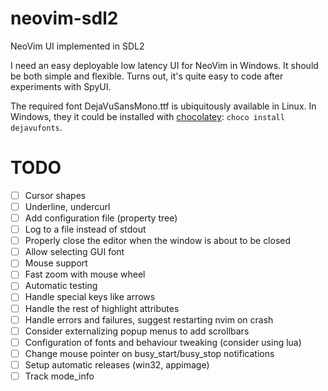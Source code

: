 # neovim-sdl2

NeoVim UI implemented in SDL2

I need an easy deployable low latency UI for NeoVim in Windows. It should be both simple and flexible. Turns out, it's quite easy to code after experiments with SpyUI.

The required font DejaVuSansMono.ttf is ubiquitously available in Linux. In Windows, they it could be installed with [chocolatey](https://community.chocolatey.org/packages/dejavufonts): `choco install dejavufonts`.

# TODO

 - [ ] Cursor shapes
 - [ ] Underline, undercurl
 - [ ] Add configuration file (property tree)
 - [ ] Log to a file instead of stdout
 - [ ] Properly close the editor when the window is about to be closed
 - [ ] Allow selecting GUI font
 - [ ] Mouse support
 - [ ] Fast zoom with mouse wheel
 - [ ] Automatic testing
 - [ ] Handle special keys like arrows
 - [ ] Handle the rest of highlight attributes
 - [ ] Handle errors and failures, suggest restarting nvim on crash
 - [ ] Consider externalizing popup menus to add scrollbars
 - [ ] Configuration of fonts and behaviour tweaking (consider using lua)
 - [ ] Change mouse pointer on busy_start/busy_stop notifications
 - [ ] Setup automatic releases (win32, appimage)
 - [ ] Track mode_info
